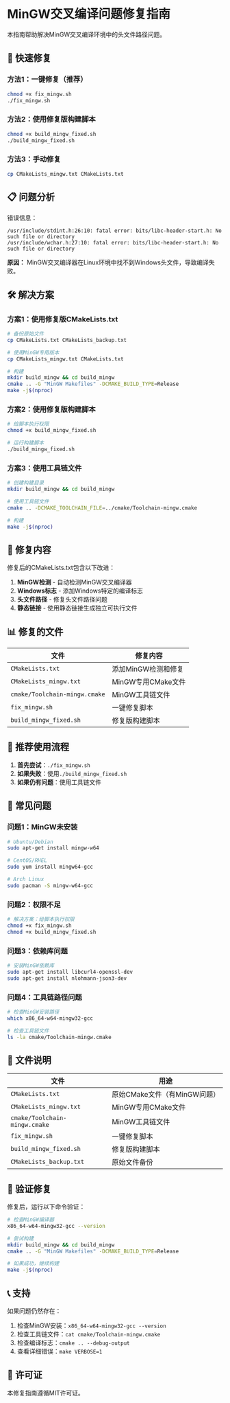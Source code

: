 # MinGW交叉编译问题修复指南

本指南帮助解决MinGW交叉编译环境中的头文件路径问题。

## 🚀 快速修复

### 方法1：一键修复（推荐）
```bash
chmod +x fix_mingw.sh
./fix_mingw.sh
```

### 方法2：使用修复版构建脚本
```bash
chmod +x build_mingw_fixed.sh
./build_mingw_fixed.sh
```

### 方法3：手动修复
```bash
cp CMakeLists_mingw.txt CMakeLists.txt
```

## 📋 问题分析

错误信息：
```
/usr/include/stdint.h:26:10: fatal error: bits/libc-header-start.h: No such file or directory
/usr/include/wchar.h:27:10: fatal error: bits/libc-header-start.h: No such file or directory
```

**原因：** MinGW交叉编译器在Linux环境中找不到Windows头文件，导致编译失败。

## 🛠️ 解决方案

### 方案1：使用修复版CMakeLists.txt

```bash
# 备份原始文件
cp CMakeLists.txt CMakeLists_backup.txt

# 使用MinGW专用版本
cp CMakeLists_mingw.txt CMakeLists.txt

# 构建
mkdir build_mingw && cd build_mingw
cmake .. -G "MinGW Makefiles" -DCMAKE_BUILD_TYPE=Release
make -j$(nproc)
```

### 方案2：使用修复版构建脚本

```bash
# 给脚本执行权限
chmod +x build_mingw_fixed.sh

# 运行构建脚本
./build_mingw_fixed.sh
```

### 方案3：使用工具链文件

```bash
# 创建构建目录
mkdir build_mingw && cd build_mingw

# 使用工具链文件
cmake .. -DCMAKE_TOOLCHAIN_FILE=../cmake/Toolchain-mingw.cmake

# 构建
make -j$(nproc)
```

## 🔧 修复内容

修复后的CMakeLists.txt包含以下改进：

1. **MinGW检测** - 自动检测MinGW交叉编译器
2. **Windows标志** - 添加Windows特定的编译标志
3. **头文件路径** - 修复头文件路径问题
4. **静态链接** - 使用静态链接生成独立可执行文件

## 📊 修复的文件

| 文件 | 修复内容 |
|------|----------|
| `CMakeLists.txt` | 添加MinGW检测和修复 |
| `CMakeLists_mingw.txt` | MinGW专用CMake文件 |
| `cmake/Toolchain-mingw.cmake` | MinGW工具链文件 |
| `fix_mingw.sh` | 一键修复脚本 |
| `build_mingw_fixed.sh` | 修复版构建脚本 |

## 🎯 推荐使用流程

1. **首先尝试**：`./fix_mingw.sh`
2. **如果失败**：使用`./build_mingw_fixed.sh`
3. **如果仍有问题**：使用工具链文件

## 🐛 常见问题

### 问题1：MinGW未安装
```bash
# Ubuntu/Debian
sudo apt-get install mingw-w64

# CentOS/RHEL
sudo yum install mingw64-gcc

# Arch Linux
sudo pacman -S mingw-w64-gcc
```

### 问题2：权限不足
```bash
# 解决方案：给脚本执行权限
chmod +x fix_mingw.sh
chmod +x build_mingw_fixed.sh
```

### 问题3：依赖库问题
```bash
# 安装MinGW依赖库
sudo apt-get install libcurl4-openssl-dev
sudo apt-get install nlohmann-json3-dev
```

### 问题4：工具链路径问题
```bash
# 检查MinGW安装路径
which x86_64-w64-mingw32-gcc

# 检查工具链文件
ls -la cmake/Toolchain-mingw.cmake
```

## 📁 文件说明

| 文件 | 用途 |
|------|------|
| `CMakeLists.txt` | 原始CMake文件（有MinGW问题） |
| `CMakeLists_mingw.txt` | MinGW专用CMake文件 |
| `cmake/Toolchain-mingw.cmake` | MinGW工具链文件 |
| `fix_mingw.sh` | 一键修复脚本 |
| `build_mingw_fixed.sh` | 修复版构建脚本 |
| `CMakeLists_backup.txt` | 原始文件备份 |

## 🎯 验证修复

修复后，运行以下命令验证：

```bash
# 检查MinGW编译器
x86_64-w64-mingw32-gcc --version

# 尝试构建
mkdir build_mingw && cd build_mingw
cmake .. -G "MinGW Makefiles" -DCMAKE_BUILD_TYPE=Release

# 如果成功，继续构建
make -j$(nproc)
```

## 📞 支持

如果问题仍然存在：

1. 检查MinGW安装：`x86_64-w64-mingw32-gcc --version`
2. 检查工具链文件：`cat cmake/Toolchain-mingw.cmake`
3. 检查编译标志：`cmake .. --debug-output`
4. 查看详细错误：`make VERBOSE=1`

## 📄 许可证

本修复指南遵循MIT许可证。
